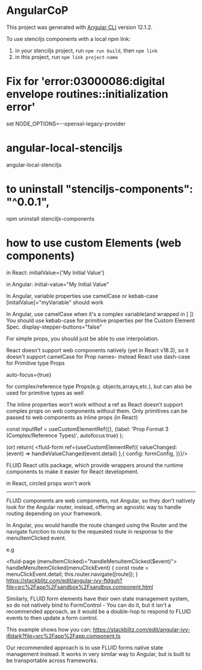 # AngularCoP

This project was generated with [Angular CLI](https://github.com/angular/angular-cli) version 12.1.2.

To use stenciljs components with a local npm link:
1. in your stenciljs project, run `npm run build`, then `npm link`
3. in this project, run `npm link project-name`

# Fix for 'error:03000086:digital envelope routines::initialization error'
set NODE_OPTIONS=--openssl-legacy-provider

# angular-local-stenciljs
angular-local-stenciljs

# to uninstall  "stenciljs-components": "^0.0.1",
npm uninstall stenciljs-components

# how to use custom Elements (web components)
in React:
initialValue={'My Initial Value'}

in Angular:
initial-value="My Initial Value"

In Angular, variable properties use camelCase  or kebab-case
[initalValue]="myVariable"   should work


In Angular, use camelCase when it's a complex variable(and wrapped in [ ])
You should use kebab-case for primitive properties per the Custom Element Spec.
display-stepper-buttons="false"

For simple props, you should just be able to use interpolation.


React doesn't support web components natively (yet in React v18.3), so it doesn't support camelCase for Prop names-
instead React use dash-case for Primitive type Props

auto-focus={true}


for complex/reference type Props(e.g. objects,arrays,etc.), but can also be used for primitive types as well

The inline properties won't work without a ref as React doesn't support complex props on web components without them. Only primitives can be passed to web components as inline props (in React)

const inputRef = useCustomElementRef({},
{label: 'Prop Format 3 (Complex/Reference Types)', autofocus:true}
);

<fluid-input-field ref={inputRef}></fluid-input-field>
(or)
return(
<fluid-form ref={useCustomElementRef({
valueChanged: (event) => handleValueChanged(event.detail)
},{
config: formConfig,
})}/>

FLUID React utils package, which provide wrappers around the runtime components to make it easier for React development.

in React, circled props won't work


------------
FLUID components are web components, not Angular, so they don't natively look for the Angular router, instead, offering an agnostic way to handle routing depending on your framework.
 
In Angular, you would handle the route changed using the Router and the navigate function to route to the requested route in response to the menuItemClicked event.
 
e.g 
 
<fluid-page (menuItemClicked)="handleMenuItemClicked($event)">
<codeblock>
handleMenuItemClicked(menuClickEvent) {
    const route = menuClickEvent.detail;
    this.router.navigate([route]);
  }
 </codeblock>
  https://stackblitz.com/edit/angular-ivy-ftdguh?file=src%2Fapp%2Fsandbox%2Fsandbox.component.html


 Similarly, FLUID form elements have their own state management system, so do not natively bind to FormControl - You can do it, but it isn't a recommended approach, as it would be a double-hop to respond to FLUID events to then update a form control.
 
This example shows how you can;
https://stackblitz.com/edit/angular-ivy-i6dark?file=src%2Fapp%2Fapp.component.ts

Our recommended approach is to use FLUID forms native state management instead. It works in very similar way to Angular, but is built to be transportable across frameworks.
 
